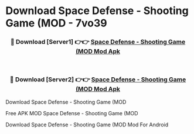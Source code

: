 # Download Space Defense - Shooting Game (MOD - 7vo39



<div align="center">
<h3>🔴 Download [Server1] 👉👉 <a href="https://momento.my/?title=Space_Defense_-_Shooting_Game_(MOD">Space Defense - Shooting Game (MOD Mod Apk</a></h3><br>

<h3>🔴 Download [Server2] 👉👉 <a href="https://momento.my/?title=Space_Defense_-_Shooting_Game_(MOD">Space Defense - Shooting Game (MOD Mod Apk</a></h3>
</div>



Download Space Defense - Shooting Game (MOD 

Free APK MOD Space Defense - Shooting Game (MOD 

Download Space Defense - Shooting Game (MOD Mod For Android
